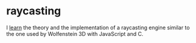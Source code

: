 # raycasting
I [learn](https://pikuma.com/courses/raycasting-engine-tutorial-algorithm-javascript) the theory and the implementation of a raycasting engine similar to the one used by Wolfenstein 3D with JavaScript and C.
